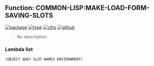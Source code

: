 ## Function: COMMON-LISP:MAKE-LOAD-FORM-SAVING-SLOTS
[![package](https://img.shields.io/badge/Package-COMMON--LISP-5f9ea0.svg?style=social&colorA=999999)](../) [![type](https://img.shields.io/badge/Type-Function-5f9ea0.svg?style=social&colorA=999999)](../#function) [![clhs](https://img.shields.io/badge/CLHS-MAKE--LOAD--FORM--SAVING--SLOTS-5f9ea0.svg?style=social&colorA=999999)](http://www.lispworks.com/documentation/HyperSpec/Body/f_mk_l_1.htm) [![github](https://img.shields.io/badge/GitHub-View_the_source-5f9ea0.svg?style=social&colorA=999999&logo=github)](https://github.com/sbcl/sbcl/blob/master/src/code/defstruct.lisp/) 

> No description.

### Lambda list
```
(OBJECT &KEY SLOT-NAMES ENVIRONMENT)
```
